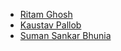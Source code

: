 * [Ritam Ghosh](mailto:ritam.ghosh@owasp.org)
* [Kaustav Pallob](mailto:hackplearning@gmail.com)
* [Suman Sankar Bhunia](mailto:suman.bhunia@owasp.org)
